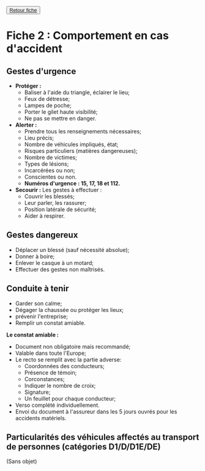 <button><a href="Fiche02.html">Retour fiche</a></button>

# Fiche 2 : Comportement en cas d'accident

## Gestes d'urgence

+ **Protéger :**
    + Baliser à l'aide du triangle, éclairer le lieu;
    + Feux de détresse;
    + Lampes de poche;
    + Porter le gilet haute visibilité;
    + Ne pas se mettre en danger.
+ **Alerter :**
    + Prendre tous les renseignements nécessaires;
    + Lieu précis;
    + Nombre de véhicules impliqués, état;
    + Risques particuliers (matières dangereuses);
    + Nombre de victimes;
    + Types de lésions;
    + Incarcérées ou non;
    + Conscientes ou non.
    + **Numéros d'urgence : 15, 17, 18 et 112.**
+ **Secourir :** Les gestes à effectuer :
    + Couvrir les blessés;
    + Leur parler, les rassurer;
    + Position latérale de sécurité;
    + Aider à respirer.


## Gestes dangereux

+ Déplacer un blessé (sauf nécessité absolue);
+ Donner à boire;
+ Enlever le casque à un motard;
+ Effectuer des gestes non maîtrisés.


## Conduite à tenir

+ Garder son calme;
+ Dégager la chaussée ou protéger les lieux;
+ prévenir l'entreprise;
+ Remplir un constat amiable.

**Le constat amiable :**
+ Document non obligatoire mais recommandé;
+ Valable dans toute l'Europe;
+ Le recto se remplit avec la partie adverse:
    + Coordonnées des conducteurs;
    + Présence de témoin;
    + Corconstances;
    + Indiquer le nombre de croix;
    + Signature;
    + Un feuillet pour chaque conducteur;
+ Verso complété individuellement.
+ Envoi du document à l'assureur dans les 5 jours ouvrés pour les accidents
  matériels.


## Particularités des véhicules affectés au transport de personnes (catégories D1/D/D1E/DE)

(Sans objet)

